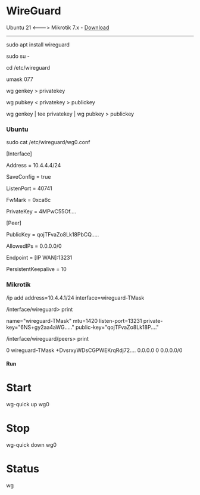 # WireGuard
Ubuntu 21 &lt;---> Mikrotik 7.x - [Download](https://www.wireguard.com/install/)

--------------------------------


sudo apt install wireguard


sudo su -

cd /etc/wireguard

umask 077

wg genkey > privatekey

wg pubkey < privatekey > publickey

wg genkey | tee privatekey | wg pubkey > publickey



### Ubuntu

sudo cat /etc/wireguard/wg0.conf


[Interface]

Address = 10.4.4.4/24

SaveConfig = true

ListenPort = 40741

FwMark = 0xca6c

PrivateKey = 4MPwC55Of....


[Peer]

PublicKey = qojTFvaZo8Lk18PbCQ.....

AllowedIPs = 0.0.0.0/0

Endpoint = [IP WAN]:13231

PersistentKeepalive = 10



### Mikrotik

/ip add address=10.4.4.1/24 interface=wireguard-TMask


/interface/wireguard> print 

 name="wireguard-TMask" mtu=1420 listen-port=13231 
      private-key="6NS+gy2aa4aWG....." 
      public-key="qojTFvaZo8Lk18P...."
      

/interface/wireguard/peers> print 

0 wireguard-TMask  +DvsrxyWDsCGPWEKrqRdj72....  0.0.0.0  0  0.0.0.0/0



#### Run



# Start
wg-quick up wg0

# Stop
wg-quick down wg0

# Status
wg
